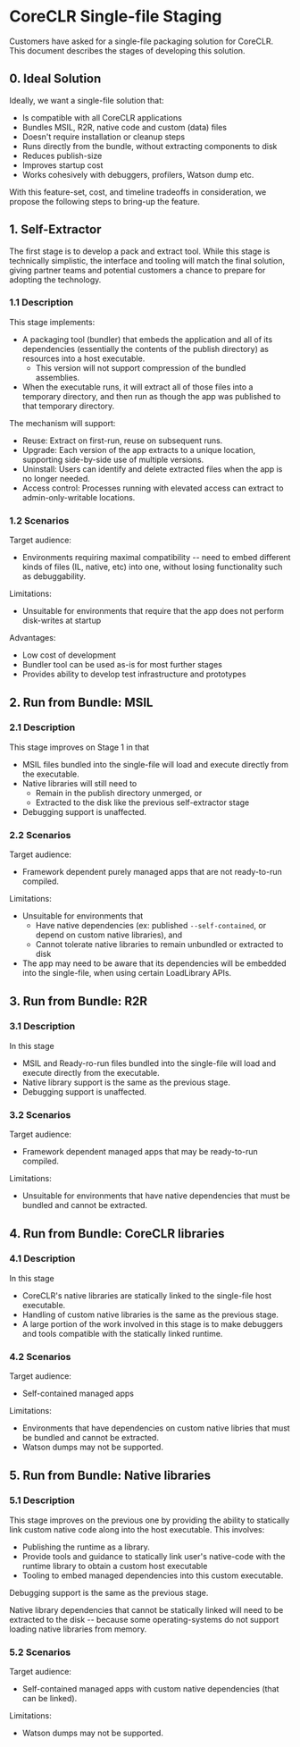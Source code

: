# CoreCLR Single-file Staging 

Customers have asked for a single-file packaging solution for CoreCLR. This document describes the stages of developing this solution.

## 0. Ideal Solution
Ideally, we want a single-file solution that:

* Is compatible with all CoreCLR applications
* Bundles MSIL, R2R, native code and custom (data) files
* Doesn't require installation or cleanup steps
* Runs directly from the bundle, without extracting components to disk
* Reduces publish-size
* Improves startup cost
* Works cohesively with debuggers, profilers, Watson dump etc. 

With this feature-set, cost, and timeline tradeoffs in consideration, we propose the following steps to bring-up the feature.

## 1. Self-Extractor

The first stage is to develop a pack and extract tool.
While this stage is technically simplistic, the interface and tooling will match the final solution, giving partner teams and potential customers a chance to prepare for adopting the technology.

### 1.1 Description

This stage implements:

* A  packaging tool (bundler) that embeds the application and all of its dependencies (essentially the contents of the publish directory) as resources into a host executable. 
	* This version will not support compression of the bundled assemblies.
* When the executable runs, it will extract all of those files into a temporary directory, and then run as though the app was published to that temporary directory.

The mechanism will support:

* Reuse: Extract on first-run, reuse on subsequent runs.
* Upgrade: Each version of the app extracts to a unique location, supporting side-by-side use of multiple versions.
* Uninstall: Users can identify and delete extracted files when the app is no longer needed.
* Access control: Processes running with elevated access can extract to admin-only-writable locations.

### 1.2 Scenarios

Target audience:

* Environments requiring maximal compatibility -- need to embed different kinds of files (IL, native, etc) into one, without losing functionality such as debuggability.

Limitations:

* Unsuitable for environments that require that the app does not perform disk-writes at startup

Advantages:

* Low cost of development
* Bundler tool can be used as-is for most further stages
* Provides ability to develop test infrastructure and prototypes

## 2. Run from Bundle: MSIL

### 2.1 Description

This stage improves on Stage 1 in that 

* MSIL files bundled into the single-file will load and execute directly from the executable.
* Native libraries will still need to 
	* Remain in the publish directory unmerged, or
	* Extracted to the disk like the previous self-extractor stage
* Debugging support is unaffected. 

### 2.2 Scenarios

Target audience:

* Framework dependent purely managed apps that are not ready-to-run compiled.

Limitations:

* Unsuitable for environments that 
	* Have native dependencies (ex: published `--self-contained`, or depend on custom native libraries), and 
	* Cannot tolerate native libraries to remain unbundled or extracted to disk
* The app may need to be aware that its dependencies will be embedded into the single-file, when using certain LoadLibrary APIs.

## 3. Run from Bundle:  R2R

### 3.1 Description

In this stage

* MSIL and Ready-ro-run files bundled into the single-file will load and execute directly from the executable.
* Native library support is the same as the previous stage.
* Debugging support is unaffected. 

### 3.2 Scenarios

Target audience:

* Framework dependent managed apps that may be ready-to-run compiled.

Limitations:

* Unsuitable for environments that have native dependencies that must be bundled and cannot be extracted.

## 4. Run from Bundle: CoreCLR libraries 

### 4.1 Description

In this stage

* CoreCLR's native libraries are statically linked to the single-file host executable.
* Handling of custom native libraries is the same as the previous stage.
* A large portion of the work involved in this stage is to make debuggers and tools compatible with the statically linked runtime.

### 4.2 Scenarios

Target audience:

* Self-contained managed apps

Limitations:

* Environments that have dependencies on custom native libries that must be bundled and cannot be extracted.
* Watson dumps may not be supported.

## 5. Run from Bundle: Native libraries

### 5.1 Description

This stage improves on the previous one by providing the ability to statically link custom native code along into the host executable. This involves:

- Publishing the runtime as a library.
- Provide tools and guidance to statically link user's native-code with the runtime library to obtain a custom host executable
- Tooling to embed managed dependencies into this custom executable.

 Debugging support is the same as the previous stage.
 
Native library dependencies that cannot be statically linked will need to be extracted to the disk -- because some operating-systems do not support loading native libraries from memory.

### 5.2 Scenarios

Target audience:

* Self-contained managed apps with custom native dependencies (that can be linked).

Limitations:

* Watson dumps may not be supported.
